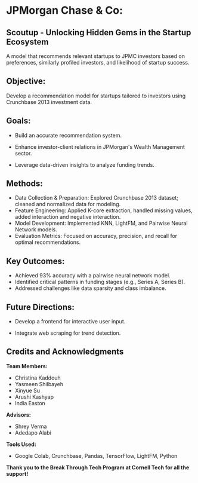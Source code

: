 # JPMorgan Chase & Co:
## **Scoutup - Unlocking Hidden Gems in the Startup Ecosystem**
A model that recommends relevant startups to JPMC investors based on preferences, similarly profiled investors, and likelihood of startup success. 



## Objective:

Develop a recommendation model for startups tailored to investors using Crunchbase 2013 investment data.

## Goals:

* Build an accurate recommendation system.

* Enhance investor-client relations in JPMorgan's Wealth Management sector.

* Leverage data-driven insights to analyze funding trends.

## Methods:

* Data Collection & Preparation: Explored Crunchbase 2013 dataset; cleaned and normalized data for modeling.
* Feature Engineering: Applied K-core extraction, handled missing values, added interaction and negative interaction. 
* Model Development: Implemented KNN, LightFM, and Pairwise Neural Network models.
* Evaluation Metrics: Focused on accuracy, precision, and recall for optimal recommendations.

## Key Outcomes:

* Achieved 93% accuracy with a pairwise neural network model.
* Identified critical patterns in funding stages (e.g., Series A, Series B).
* Addressed challenges like data sparsity and class imbalance.

## Future Directions:

* Develop a frontend for interactive user input.

* Integrate web scraping for trend detection.


## Credits and Acknowledgments

**Team Members:**

* Christina Kaddouh
* Yasmeen Shilbayeh
* Xinyue Su
* Arushi Kashyap
* India Easton

**Advisors:**

* Shrey Verma
* Adedapo Alabi

**Tools Used:**

* Google Colab, Crunchbase, Pandas, TensorFlow, LightFM, Python

**Thank you to the Break Through Tech Program at Cornell Tech for all the support!**









